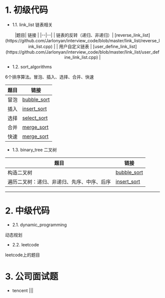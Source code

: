 



# 1. 初级代码

+ 1.1. link_list 链表相关

<center>
|题目| 链接 |
|--|--|
| 链表的反转（递归、非递归）| [reverse_link_list](https://github.com/Jarlonyan/interview_code/blob/master/link_list/reverse_link_list.cpp) |
| 用户自定义链表 | [user_define_link_list](https://github.com/Jarlonyan/interview_code/blob/master/link_list/user_define_link_list.cpp) |
</center >

+ 1.2. sort_algorithms

6个排序算法。冒泡、插入、选择、合并、快速

|题目| 链接 |
|--|--|
| 冒泡 | [bubble_sort](https://github.com/Jarlonyan/interview_code/blob/master/sort_algorithms/bubble_sort.cpp) |
| 插入 | [insert_sort](https://github.com/Jarlonyan/interview_code/blob/master/sort_algorithms/insert_sort.cpp) |
| 选择 | [select_sort](https://github.com/Jarlonyan/interview_code/blob/master/sort_algorithms/select_sort.cpp) |
| 合并 | [merge_sort](https://github.com/Jarlonyan/interview_code/blob/master/sort_algorithms/merge_sort.cpp) |
| 快速 | [merge_sort](https://github.com/Jarlonyan/interview_code/blob/master/sort_algorithms/quick_sort.cpp) |


+ 1.3. binary_tree 二叉树

|题目| 链接 |
|--|--|
| 构造二叉树 | [bubble_sort](https://github.com/Jarlonyan/interview_code/blob/master/sort_algorithms/bubble_sort.cpp) |
| 遍历二叉树：递归、非递归、先序、中序、后序 | [insert_sort](https://github.com/Jarlonyan/interview_code/blob/master/sort_algorithms/insert_sort.cpp) |



---------------

# 2. 中级代码 

+ 2.1. dynamic_programming

动态规划

+ 2.2. leetcode

leetcode上的题目


# 3. 公司面试题

+ tencent
|||






